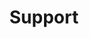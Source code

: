 ---
title: "Support"
description: "How to get Support for NGINX Management Suite"
weight: 1000
url: /nginx-management-suite/support/
---